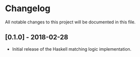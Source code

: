 # Changelog
All notable changes to this project will be documented in this file.

## [0.1.0] - 2018-02-28
- Initial release of the Haskell matching logic implementation.
